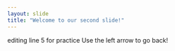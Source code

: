 ```yaml
---
layout: slide
title: "Welcome to our second slide!"
---
```

editing line 5 for practice
Use the left arrow to go back!
